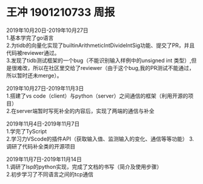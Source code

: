 王冲 1901210733 周报
====================
2019年10月20日-2019年10月27日  
1.基本学完了go语言  
2.为tidb的向量化实现了builtinArithmeticIntDivideIntSig功能、提交了PR，并且代码被reviewer通过。  
3.发现了tidb测试框架的一个bug（不能识别输入样例中的unsigned int 类型）,但是很难改，所以在社区里交给了reviewer（由于这个bug,我的PR测试不能通过，所以暂时还未merge）。  

 
2019年10月27日-2019年11月3日  
1.搭建了vs code（client）与python（server）之间通信的框架（利用开源的项目）  
2.在server端暂时写死补全的内容后，实现了两端的通信与补全  

2019年11月4日-2019年11月7日  
1.学完了TyScript  
2.学习力VScode的插件API（获取输入值、监测输入的变化、通信等等功能）
3.调研了代码补全类的开源项目  

2019年11月7日-2019年11月14日  
1.调研了lsp的python实现，完成了文档的书写（简介及使用步骤）  
2.初步学习了不同语言之间的tcp通信  
